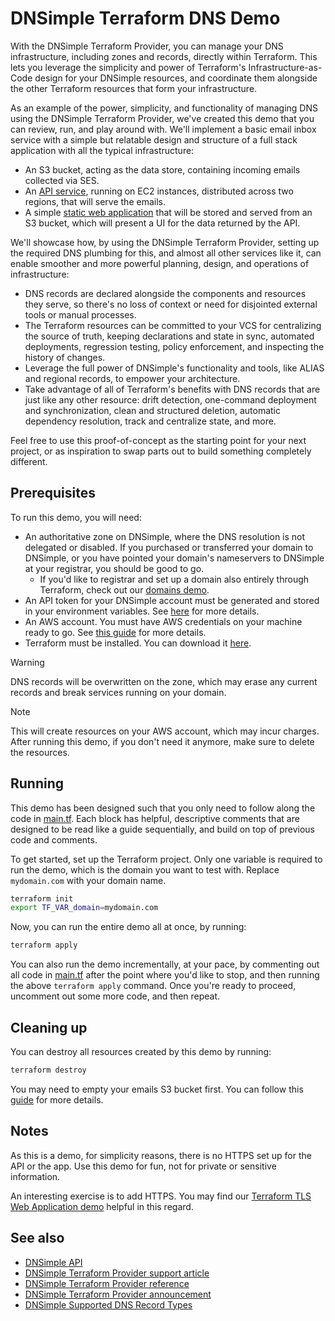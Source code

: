 # DNSimple Terraform DNS Demo

With the DNSimple Terraform Provider, you can manage your DNS infrastructure, including zones and records, directly within Terraform. This lets you leverage the simplicity and power of Terraform's Infrastructure-as-Code design for your DNSimple resources, and coordinate them alongside the other Terraform resources that form your infrastructure.

As an example of the power, simplicity, and functionality of managing DNS using the DNSimple Terraform Provider, we've created this demo that you can review, run, and play around with. We'll implement a basic email inbox service with a simple but relatable design and structure of a full stack application with all the typical infrastructure:

- An S3 bucket, acting as the data store, containing incoming emails collected via SES.
- An [API service](./api.py), running on EC2 instances, distributed across two regions, that will serve the emails.
- A simple [static web application](./app.html) that will be stored and served from an S3 bucket, which will present a UI for the data returned by the API.

We'll showcase how, by using the DNSimple Terraform Provider, setting up the required DNS plumbing for this, and almost all other services like it, can enable smoother and more powerful planning, design, and operations of infrastructure:

- DNS records are declared alongside the components and resources they serve, so there's no loss of context or need for disjointed external tools or manual processes.
- The Terraform resources can be committed to your VCS for centralizing the source of truth, keeping declarations and state in sync, automated deployments, regression testing, policy enforcement, and inspecting the history of changes.
- Leverage the full power of DNSimple's functionality and tools, like ALIAS and regional records, to empower your architecture.
- Take advantage of all of Terraform's benefits with DNS records that are just like any other resource: drift detection, one-command deployment and synchronization, clean and structured deletion, automatic dependency resolution, track and centralize state, and more.

Feel free to use this proof-of-concept as the starting point for your next project, or as inspiration to swap parts out to build something completely different.

## Prerequisites

To run this demo, you will need:

- An authoritative zone on DNSimple, where the DNS resolution is not delegated or disabled. If you purchased or transferred your domain to DNSimple, or you have pointed your domain's nameservers to DNSimple at your registrar, you should be good to go.
  - If you'd like to registrar and set up a domain also entirely through Terraform, check out our [domains demo](../domains).
- An API token for your DNSimple account must be generated and stored in your environment variables. See [here](https://support.dnsimple.com/articles/api-access-token/) for more details.
- An AWS account. You must have AWS credentials on your machine ready to go. See [this guide](https://registry.terraform.io/providers/hashicorp/aws/latest/docs#authentication-and-configuration) for more details.
- Terraform must be installed. You can download it [here](https://developer.hashicorp.com/terraform/downloads).

> [!WARNING]
> DNS records will be overwritten on the zone, which may erase any current records and break services running on your domain.

> [!NOTE]
> This will create resources on your AWS account, which may incur charges. After running this demo, if you don't need it anymore, make sure to delete the resources.

## Running

This demo has been designed such that you only need to follow along the code in [main.tf](./main.tf). Each block has helpful, descriptive comments that are designed to be read like a guide sequentially, and build on top of previous code and comments.

To get started, set up the Terraform project. Only one variable is required to run the demo, which is the domain you want to test with. Replace `mydomain.com` with your domain name.

```bash
terraform init
export TF_VAR_domain=mydomain.com
```

Now, you can run the entire demo all at once, by running:

```bash
terraform apply
```

You can also run the demo incrementally, at your pace, by commenting out all code in [main.tf](./main.tf) after the point where you'd like to stop, and then running the above `terraform apply` command. Once you're ready to proceed, uncomment out some more code, and then repeat.

## Cleaning up

You can destroy all resources created by this demo by running:

```bash
terraform destroy
```

You may need to empty your emails S3 bucket first. You can follow this [guide](https://docs.aws.amazon.com/AmazonS3/latest/userguide/empty-bucket.html) for more details.

## Notes

As this is a demo, for simplicity reasons, there is no HTTPS set up for the API or the app. Use this demo for fun, not for private or sensitive information.

An interesting exercise is to add HTTPS. You may find our [Terraform TLS Web Application demo](../tls-web-application) helpful in this regard.

## See also

- [DNSimple API](https://developer.dnsimple.com/v2/)
- [DNSimple Terraform Provider support article](https://support.dnsimple.com/articles/terraform-provider/)
- [DNSimple Terraform Provider reference](https://registry.terraform.io/providers/dnsimple/dnsimple/latest/docs)
- [DNSimple Terraform Provider announcement](https://blog.dnsimple.com/2021/12/introducing-dnsimple-terraform-provider/)
- [DNSimple Supported DNS Record Types](https://support.dnsimple.com/articles/supported-dns-records/)
